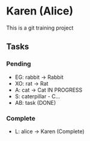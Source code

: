 # Karen (Alice)

This is a git training project

## Tasks

### Pending

- EG: rabbit -> Rabbit
- XO: rat -> Rat
- A: cat -> Cat IN PROGRESS
- S: caterpillar - C...
- AB: task (DONE)

### Complete

- L: alice -> Karen (Complete)
